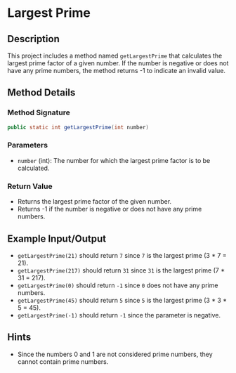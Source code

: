 # Largest Prime

## Description

This project includes a method named `getLargestPrime` that calculates the largest prime factor of a given number. If the number is negative or does not have any prime numbers, the method returns -1 to indicate an invalid value.

## Method Details

### Method Signature

```java
public static int getLargestPrime(int number)
```

### Parameters

- `number` (int): The number for which the largest prime factor is to be calculated.

### Return Value

- Returns the largest prime factor of the given number.
- Returns -1 if the number is negative or does not have any prime numbers.

## Example Input/Output

- `getLargestPrime(21)` should return `7` since `7` is the largest prime (3 * 7 = 21).
- `getLargestPrime(217)` should return `31` since `31` is the largest prime (7 * 31 = 217).
- `getLargestPrime(0)` should return `-1` since `0` does not have any prime numbers.
- `getLargestPrime(45)` should return `5` since `5` is the largest prime (3 * 3 * 5 = 45).
- `getLargestPrime(-1)` should return `-1` since the parameter is negative.

## Hints

- Since the numbers 0 and 1 are not considered prime numbers, they cannot contain prime numbers.